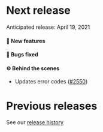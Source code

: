 # Next release

Anticipated release: April 19, 2021

#### 🚀 New features

#### 🐛 Bugs fixed

#### ⚙️ Behind the scenes

- Updates error codes ([#2550])

# Previous releases

See our [release history](https://github.com/CMSgov/eAPD/releases)

[#2550]: https://github.com/CMSgov/eAPD/issues/2550
